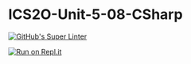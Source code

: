 # ICS2O-Unit-5-08-CSharp

[![GitHub's Super Linter](https://github.com/KaitlynIp64/ICS2O-Unit-5-08-CSharp/workflows/GitHub's%20Super%20Linter/badge.svg)](https://github.com/KaitlynIp64/ICS2O-Unit-5-08-CSharp/actions)

[![Run on Repl.it](https://repl.it/badge/github/KaitlynIp64/ICS2O-Unit-5-08-CSharp)](https://repl.it/github/KaitlynIp64/ICS2O-Unit-5-08-CSharp)
